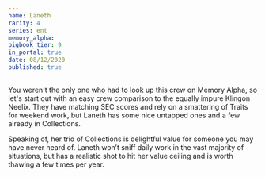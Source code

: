 ```yaml
---
name: Laneth
rarity: 4
series: ent
memory_alpha:
bigbook_tier: 9
in_portal: true
date: 08/12/2020
published: true
---
```


You weren't the only one who had to look up this crew on Memory Alpha, so let's start out with an easy crew comparison to the equally impure Klingon Neelix. They have matching SEC scores and rely on a smattering of Traits for weekend work, but Laneth has some nice untapped ones and a few already in Collections.

Speaking of, her trio of Collections is delightful value for someone you may have never heard of. Laneth won’t sniff daily work in the vast majority of situations, but has a realistic shot to hit her value ceiling and is worth thawing a few times per year.
